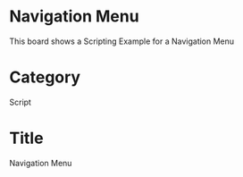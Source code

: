 # Navigation Menu
This board shows a Scripting Example for a Navigation Menu 

# Category
Script

# Title 
Navigation Menu